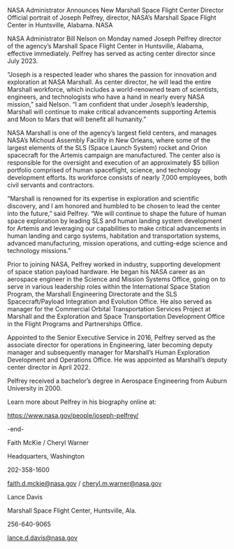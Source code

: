 NASA Administrator Announces New Marshall Space Flight Center Director 
 Official portrait of Joseph Pelfrey, director, NASA’s Marshall Space Flight Center in Huntsville, Alabama. NASA

NASA Administrator Bill Nelson on Monday named Joseph Pelfrey director of the agency’s Marshall Space Flight Center in Huntsville, Alabama, effective immediately. Pelfrey has served as acting center director since July 2023.

“Joseph is a respected leader who shares the passion for innovation and exploration at NASA Marshall. As center director, he will lead the entire Marshall workforce, which includes a world-renowned team of scientists, engineers, and technologists who have a hand in nearly every NASA mission,” said Nelson. “I am confident that under Joseph’s leadership, Marshall will continue to make critical advancements supporting Artemis and Moon to Mars that will benefit all humanity.”

NASA Marshall is one of the agency’s largest field centers, and manages NASA’s Michoud Assembly Facility in New Orleans, where some of the largest elements of the SLS (Space Launch System) rocket and Orion spacecraft for the Artemis campaign are manufactured. The center also is responsible for the oversight and execution of an approximately $5 billion portfolio comprised of human spaceflight, science, and technology development efforts. Its workforce consists of nearly 7,000 employees, both civil servants and contractors.

“Marshall is renowned for its expertise in exploration and scientific discovery, and I am honored and humbled to be chosen to lead the center into the future,” said Pelfrey. “We will continue to shape the future of human space exploration by leading SLS and human landing system development for Artemis and leveraging our capabilities to make critical advancements in human landing and cargo systems, habitation and transportation systems, advanced manufacturing, mission operations, and cutting-edge science and technology missions.”

Prior to joining NASA, Pelfrey worked in industry, supporting development of space station payload hardware. He began his NASA career as an aerospace engineer in the Science and Mission Systems Office, going on to serve in various leadership roles within the International Space Station Program, the Marshall Engineering Directorate and the SLS Spacecraft/Payload Integration and Evolution Office. He also served as manager for the Commercial Orbital Transportation Services Project at Marshall and the Exploration and Space Transportation Development Office in the Flight Programs and Partnerships Office.

Appointed to the Senior Executive Service in 2016, Pelfrey served as the associate director for operations in Engineering, later becoming deputy manager and subsequently manager for Marshall’s Human Exploration Development and Operations Office. He was appointed as Marshall’s deputy center director in April 2022.

Pelfrey received a bachelor’s degree in Aerospace Engineering from Auburn University in 2000.

Learn more about Pelfrey in his biography online at:

https://www.nasa.gov/people/joseph-pelfrey/

-end-

Faith McKie / Cheryl Warner

Headquarters, Washington

202-358-1600

faith.d.mckie@nasa.gov / cheryl.m.warner@nasa.gov

Lance Davis

Marshall Space Flight Center, Huntsville, Ala.

256-640-9065

lance.d.davis@nasa.gov